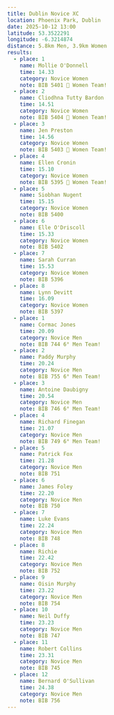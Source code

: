 ```yaml
---
title: Dublin Novice XC
location: Phoenix Park, Dublin
date: 2025-10-12 13:00
latitude: 53.3522291
longitude: -6.3214874
distance: 5.8km Men, 3.9km Women
results:
  - place: 1
    name: Mollie O'Donnell
    time: 14.33
    category: Novice Women
    note: BIB 5401 🥇 Women Team!
  - place: 2
    name: Cliodhna Tutty Bardon
    time: 14.51
    category: Novice Women
    note: BIB 5404 🥇 Women Team!
  - place: 3
    name: Jen Preston
    time: 14.56
    category: Novice Women
    note: BIB 5403 🥇 Women Team!
  - place: 4
    name: Ellen Cronin
    time: 15.10
    category: Novice Women
    note: BIB 5395 🥇 Women Team!
  - place: 5
    name: Siobhan Nugent
    time: 15.15
    category: Novice Women
    note: BIB 5400
  - place: 6
    name: Elle O'Driscoll
    time: 15.33
    category: Novice Women
    note: BIB 5402
  - place: 7
    name: Sarah Curran
    time: 15.53
    category: Novice Women
    note: BIB 5396
  - place: 8
    name: Lynn Devitt
    time: 16.09
    category: Novice Women
    note: BIB 5397
  - place: 1
    name: Cormac Jones
    time: 20.09
    category: Novice Men
    note: BIB 744 6° Men Team!
  - place: 2
    name: Paddy Murphy
    time: 20.24
    category: Novice Men
    note: BIB 755 6° Men Team!
  - place: 3
    name: Antoine Daubigny
    time: 20.54
    category: Novice Men
    note: BIB 746 6° Men Team!
  - place: 4
    name: Richard Finegan
    time: 21.07
    category: Novice Men
    note: BIB 749 6° Men Team!
  - place: 5
    name: Patrick Fox
    time: 21.28
    category: Novice Men
    note: BIB 751
  - place: 6
    name: James Foley
    time: 22.20
    category: Novice Men
    note: BIB 750
  - place: 7
    name: Luke Evans
    time: 22.24
    category: Novice Men
    note: BIB 748
  - place: 8
    name: Richie
    time: 22.42
    category: Novice Men
    note: BIB 752
  - place: 9
    name: Oisin Murphy
    time: 23.22
    category: Novice Men
    note: BIB 754
  - place: 10
    name: Neil Duffy
    time: 23.23
    category: Novice Men
    note: BIB 747
  - place: 11
    name: Robert Collins
    time: 23.31
    category: Novice Men
    note: BIB 745
  - place: 12
    name: Bernard O'Sullivan
    time: 24.38
    category: Novice Men
    note: BIB 756
---
```

